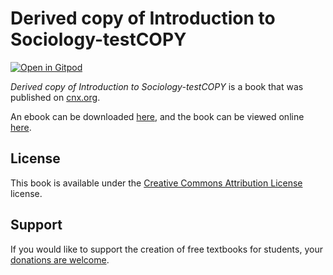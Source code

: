 # Derived copy of Introduction to Sociology-testCOPY

[![Open in Gitpod](https://gitpod.io/button/open-in-gitpod.svg)](https://gitpod.io/from-referrer/)

_Derived copy of Introduction to Sociology-testCOPY_ is a book that was published on [cnx.org](https://cnx.org/).

An ebook can be downloaded [here](https://github.com/cnx-user-books/cnxbook-derived-copy-of-introduction-to-sociology-testcopy/releases/latest), and the book can be viewed online [here](https://github.com/cnx-user-books/cnxbook-derived-copy-of-introduction-to-sociology-testcopy/releases/latest).

## License
This book is available under the [Creative Commons Attribution License](./LICENSE) license.

## Support
If you would like to support the creation of free textbooks for students, your [donations are welcome](https://riceconnect.rice.edu/donation/support-openstax-banner).
